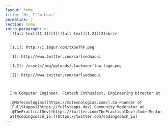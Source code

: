 ```yaml
---
layout: home
title: 'Hi, I''m Levi'
permalink: /
section: home
intro_paragraph: >-
  [![alt text][1.1]][1][![alt text][1.2]][2]<br/>


  [1.1]: http://i.imgur.com/tXSoThF.png

  [1]: http://www.twitter.com/carlsednaoui

  [1.2]: /assets/img/uploads/stackoverflow-logo.png

  [2]: http://www.twitter.com/carlsednaoui



  I'm Computer Engineer, Fintech Enthusiast, Engineering Director at 

  [@MoTecnologias](https://motecnologias.com/).Co-Founder of
  [FullStapps](https://fullstapps.dev),Community Moderator at
  [@ThePracticalDev](https://twitter.com/ThePracticalDev),Code Mentor
  at[@codingcoach_io.](https://twitter.com/codingcoach_io)
---
```



